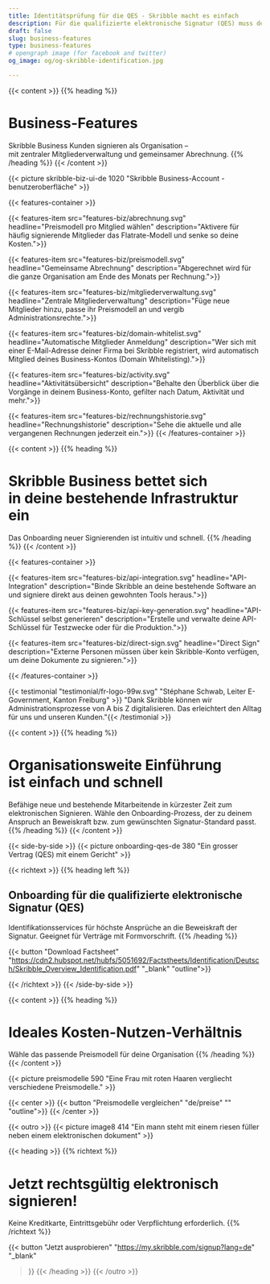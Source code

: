 ```yaml
---
title: Identitätsprüfung für die QES - Skribble macht es einfach
description: Für die qualifizierte elektronische Signatur (QES) muss der Unterzeichnende seine Identität beweisen. Skribble bietet für jeden Geschäftskontext eine passende Identifikationsmöglichkeit an.
draft: false
slug: business-features
type: business-features
# opengraph image (for facebook and twitter)
og_image: og/og-skribble-identification.jpg

---
```


{{< content >}}
{{% heading %}}
# Business-Features
Skribble Business Kunden signieren als Organisation – <br class="hide-for-mobile">mit zentraler Mitgliederverwaltung und gemeinsamer Abrechnung.
{{% /heading %}}
{{< /content >}}

{{< picture skribble-biz-ui-de 1020 "Skribble Business-Account - benutzeroberfläche" >}}

{{< features-container >}}

  {{< features-item src="features-biz/abrechnung.svg"
    headline="Preismodell pro Mitglied wählen"
    description="Aktivere für häufig signierende Mitglieder das Flatrate-Modell und senke so deine Kosten.">}}

  {{< features-item src="features-biz/preismodell.svg"
    headline="Gemeinsame Abrechnung"
    description="Abgerechnet wird für die ganze Organisation am Ende des Monats per Rechnung.">}}

  {{< features-item src="features-biz/mitgliederverwaltung.svg"
    headline="Zentrale Mitgliederverwaltung"
    description="Füge neue Mitglieder hinzu, passe ihr Preismodell an und vergib Administrationsrechte.">}}

  {{< features-item src="features-biz/domain-whitelist.svg"
    headline="Automatische Mitglieder Anmeldung"
    description="Wer sich mit einer E-Mail-Adresse deiner Firma bei Skribble registriert, wird automatisch Mitglied deines Business-Kontos (Domain Whitelisting).">}}

  {{< features-item src="features-biz/activity.svg"
    headline="Aktivitätsübersicht"
    description="Behalte den Überblick über die Vorgänge in deinem Business-Konto, gefilter nach Datum, Aktivität und mehr.">}}

  {{< features-item src="features-biz/rechnungshistorie.svg"
    headline="Rechnungshistorie"
    description="Sehe die aktuelle und alle vergangenen Rechnungen jederzeit ein.">}}
{{< /features-container >}}

{{< content >}}
{{% heading %}}
# Skribble Business bettet sich <br class="hide-for-mobile">in deine bestehende Infrastruktur ein
Das Onboarding neuer Signierenden ist intuitiv und schnell.
{{% /heading %}}
{{< /content >}}

{{< features-container >}}

  {{< features-item src="features-biz/api-integration.svg"
    headline="API-Integration"
    description="Binde Skribble an deine bestehende Software an und signiere direkt aus deinen gewohnten Tools heraus.">}}

  {{< features-item src="features-biz/api-key-generation.svg"
    headline="API-Schlüssel selbst generieren"
    description="Erstelle und verwalte deine API-Schlüssel für Testzwecke oder für die Produktion.">}}

  {{< features-item src="features-biz/direct-sign.svg"
    headline="Direct Sign"
    description="Externe Personen müssen über kein Skribble-Konto verfügen, um deine Dokumente zu signieren.">}}

{{< /features-container >}}

[//]: # (--------------------------------------------------------------------------------------------------------------)

{{< testimonial "testimonial/fr-logo-99w.svg" "Stéphane Schwab, Leiter E-Government, Kanton Freiburg" >}}
"Dank Skribble können wir Administrationsprozesse von A bis Z digitalisieren. Das erleichtert
den Alltag für uns und unseren Kunden."{{< /testimonial >}}

[//]: # (--------------------------------------------------------------------------------------------------------------)

{{< content >}}
{{% heading %}}
# Organisationsweite Einführung <br class="hide-for-mobile">ist einfach und schnell
Befähige neue und bestehende Mitarbeitende in kürzester Zeit
zum elektronischen Signieren. Wähle den Onboarding-Prozess, der zu deinem Anspruch an Beweiskraft bzw. zum gewünschten Signatur-Standard passt.
{{% /heading %}}
{{< /content >}}

[//]: # (--------------------------------------------------------------------------------------------------------------)

{{< side-by-side >}}
{{< picture onboarding-qes-de 380 "Ein grosser Vertrag (QES) mit einem Gericht" >}}

{{< richtext >}}
{{% heading left %}}
## Onboarding für die qualifizierte elektronische Signatur (QES)
Identifikationsservices für höchste Ansprüche an die Beweiskraft der Signatur.
Geeignet für Verträge mit Formvorschrift.
{{% /heading %}}

{{< button
  "Download Factsheet"
  "https://cdn2.hubspot.net/hubfs/5051692/Factstheets/Identification/Deutsch/Skribble_Overview_Identification.pdf"
  "_blank"
  "outline">}}

{{< /richtext >}}
{{< /side-by-side >}}

[//]: # (--------------------------------------------------------------------------------------------------------------)

{{< content >}}
{{% heading %}}
# Ideales Kosten-Nutzen-Verhältnis
Wähle das passende Preismodell für deine Organisation
{{% /heading %}}
{{< /content >}}

{{< picture preismodelle 590 "Eine Frau mit roten Haaren vergliecht verschiedene Preismodelle." >}}

{{< center >}}
{{< button
  "Preismodelle vergleichen"
  "de/preise"
  ""
  "outline">}}
{{< /center >}}

[//]: # (--------------------------------------------------------------------------------------------------------------)

{{< outro >}}
{{< picture image8 414 "Ein mann steht mit einem riesen füller neben einem elektronischen dokument" >}}

{{< heading >}}
{{% richtext %}}
# Jetzt rechtsgültig elektronisch signieren!
Keine Kreditkarte, Eintrittsgebühr oder Verpflichtung erforderlich.
{{% /richtext %}}

{{< button
  "Jetzt ausprobieren"
  "https://my.skribble.com/signup?lang=de"
  "_blank"
>}}
{{< /heading >}}
{{< /outro >}}
